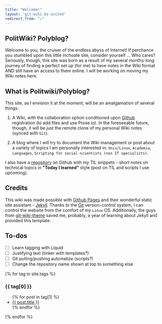 ```yaml
---
title: "Welcome!"
layout: 'git-wiki-bs-united' 
redirect_from: "/"
---
```


## PolitWiki? Polyblog?

Welcome to you, the cruiser of the endless abyss of Internet! If perchance you stumbled upon this little inchoate site, consider yourself ... Who cares? Seriously, though, this site was born as a result of my several months-long journey of finding a perfect set up (for me) to have notes in the Wiki format AND still have an access to them online. I will be working on moving my Wiki notes here. 

## What is Politwiki/Polyblog?

This site, as I envision it at the moment, will be an amalgamation of several things:

1. A Wiki, with the collaboration option conditioned upon [Github](https://github.io) registration (to add files and use Prose.io). In the foreseeable future, though, it will be just the remote clone of my personal Wiki notes (synced with `Git`).

2. A blog where I will try to document the Wiki management or post about a variety of topics I am personally interested in: 
  `Unix/Linux`, `Academia`, `Languages`, `Scripting for social-scientists (non IT specialists)`. 

I also have a [repository](https://github.com/gizehgrun/TIL) on Github with my TIL snippets - short notes on technical topics in **"Today I learned"** style (post on TIL and scripts I use upcoming). 

## Credits

This wiki was made possible with [Github Pages](https://pages.github.com/) and their wonderful static site assistant - [Jekyll](https://jekyllrb.com/). Thanks to the [Git](https://git-scm.com/) version-control system, I can control the website from the comfort of my `Linux` OS. Additionally, the guys from [git-wiki-theme](http://drassil.github.io/git-wiki/) saved me, probably, a year of learning about Jekyll and provided this template. 

## To-dos

- [ ] Learn tagging with Liquid
- [ ] Justifying text (tinker with templates?)
- [ ] Git pulling/pushing automatize (scripts?)
- [ ] Change the repository name shown at top to something else

{% for tag in site.tags %}
  <h3>{{ tag[0] }}</h3>
  <ul>
    {% for post in tag[1] %}
      <li><a href="{{ post.url }}">{{ post.title }}</a></li>
    {% endfor %}
  </ul>
{% endfor %}
